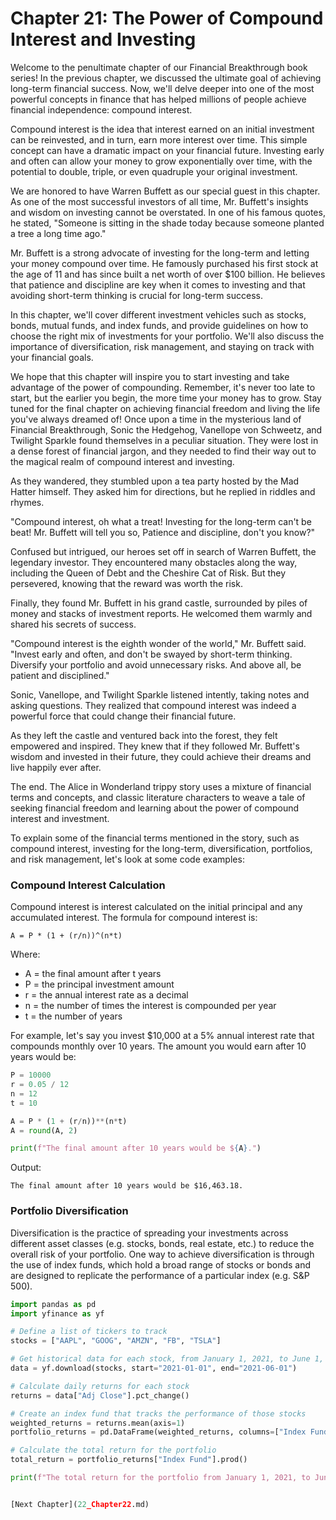 # Chapter 21: The Power of Compound Interest and Investing

Welcome to the penultimate chapter of our Financial Breakthrough book series! In the previous chapter, we discussed the ultimate goal of achieving long-term financial success. Now, we'll delve deeper into one of the most powerful concepts in finance that has helped millions of people achieve financial independence: compound interest.

Compound interest is the idea that interest earned on an initial investment can be reinvested, and in turn, earn more interest over time. This simple concept can have a dramatic impact on your financial future. Investing early and often can allow your money to grow exponentially over time, with the potential to double, triple, or even quadruple your original investment.

We are honored to have Warren Buffett as our special guest in this chapter. As one of the most successful investors of all time, Mr. Buffett's insights and wisdom on investing cannot be overstated. In one of his famous quotes, he stated, "Someone is sitting in the shade today because someone planted a tree a long time ago."

Mr. Buffett is a strong advocate of investing for the long-term and letting your money compound over time. He famously purchased his first stock at the age of 11 and has since built a net worth of over $100 billion. He believes that patience and discipline are key when it comes to investing and that avoiding short-term thinking is crucial for long-term success.

In this chapter, we'll cover different investment vehicles such as stocks, bonds, mutual funds, and index funds, and provide guidelines on how to choose the right mix of investments for your portfolio. We'll also discuss the importance of diversification, risk management, and staying on track with your financial goals.

We hope that this chapter will inspire you to start investing and take advantage of the power of compounding. Remember, it's never too late to start, but the earlier you begin, the more time your money has to grow. Stay tuned for the final chapter on achieving financial freedom and living the life you've always dreamed of!
Once upon a time in the mysterious land of Financial Breakthrough, Sonic the Hedgehog, Vanellope von Schweetz, and Twilight Sparkle found themselves in a peculiar situation. They were lost in a dense forest of financial jargon, and they needed to find their way out to the magical realm of compound interest and investing.

As they wandered, they stumbled upon a tea party hosted by the Mad Hatter himself. They asked him for directions, but he replied in riddles and rhymes.

"Compound interest, oh what a treat!
Investing for the long-term can't be beat!
Mr. Buffett will tell you so,
Patience and discipline, don't you know?"

Confused but intrigued, our heroes set off in search of Warren Buffett, the legendary investor. They encountered many obstacles along the way, including the Queen of Debt and the Cheshire Cat of Risk. But they persevered, knowing that the reward was worth the risk.

Finally, they found Mr. Buffett in his grand castle, surrounded by piles of money and stacks of investment reports. He welcomed them warmly and shared his secrets of success.

"Compound interest is the eighth wonder of the world," Mr. Buffett said. "Invest early and often, and don't be swayed by short-term thinking. Diversify your portfolio and avoid unnecessary risks. And above all, be patient and disciplined."

Sonic, Vanellope, and Twilight Sparkle listened intently, taking notes and asking questions. They realized that compound interest was indeed a powerful force that could change their financial future.

As they left the castle and ventured back into the forest, they felt empowered and inspired. They knew that if they followed Mr. Buffett's wisdom and invested in their future, they could achieve their dreams and live happily ever after.

The end.
The Alice in Wonderland trippy story uses a mixture of financial terms and concepts, and classic literature characters to weave a tale of seeking financial freedom and learning about the power of compound interest and investment.

To explain some of the financial terms mentioned in the story, such as compound interest, investing for the long-term, diversification, portfolios, and risk management, let's look at some code examples:

### Compound Interest Calculation

Compound interest is interest calculated on the initial principal and any accumulated interest. The formula for compound interest is:

```
A = P * (1 + (r/n))^(n*t)
```

Where:
- A = the final amount after t years
- P = the principal investment amount
- r = the annual interest rate as a decimal
- n = the number of times the interest is compounded per year
- t = the number of years

For example, let's say you invest $10,000 at a 5% annual interest rate that compounds monthly over 10 years. The amount you would earn after 10 years would be:

```python
P = 10000
r = 0.05 / 12
n = 12
t = 10

A = P * (1 + (r/n))**(n*t)
A = round(A, 2)

print(f"The final amount after 10 years would be ${A}.")
```

Output:
```
The final amount after 10 years would be $16,463.18.
```

### Portfolio Diversification

Diversification is the practice of spreading your investments across different asset classes (e.g. stocks, bonds, real estate, etc.) to reduce the overall risk of your portfolio. One way to achieve diversification is through the use of index funds, which hold a broad range of stocks or bonds and are designed to replicate the performance of a particular index (e.g. S&P 500).

```python
import pandas as pd
import yfinance as yf

# Define a list of tickers to track
stocks = ["AAPL", "GOOG", "AMZN", "FB", "TSLA"]

# Get historical data for each stock, from January 1, 2021, to June 1, 2021
data = yf.download(stocks, start="2021-01-01", end="2021-06-01")

# Calculate daily returns for each stock
returns = data["Adj Close"].pct_change()

# Create an index fund that tracks the performance of those stocks
weighted_returns = returns.mean(axis=1)
portfolio_returns = pd.DataFrame(weighted_returns, columns=["Index Fund"])

# Calculate the total return for the portfolio
total_return = portfolio_returns["Index Fund"].prod()

print(f"The total return for the portfolio from January 1, 2021, to June 1, 2021, was {total_return:.2%}.")


[Next Chapter](22_Chapter22.md)
